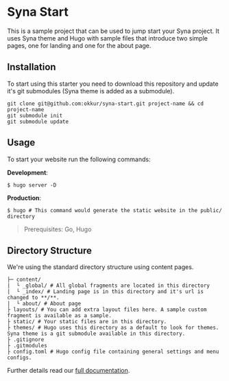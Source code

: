 # Syna Start

This is a sample project that can be used to jump start your Syna project. It uses Syna theme and Hugo with sample files that introduce two simple pages, one for landing and one for the about page.

## Installation

To start using this starter you need to download this repository and update it's git submodules (Syna theme is added as a submodule).

```
git clone git@github.com:okkur/syna-start.git project-name && cd project-name
git submodule init
git submodule update
```

## Usage

To start your website run the following commands:

**Development**:
```
$ hugo server -D
```

**Production**:
```
$ hugo # This command would generate the static website in the public/ directory
```

> Prerequisites: Go, Hugo

## Directory Structure

We're using the standard directory structure using content pages.

```
├─ content/
|  └ _global/ # All global fragments are located in this directory
|  └ _index/ # Landing page is in this directory and it's url is changed to **/**.
|  └ about/ # About page
├ layouts/ # You can add extra layout files here. A sample custom fragment is available as a sample.
├ static/ # Your static files are in this directory.
├ themes/ # Hugo uses this directory as a default to look for themes. Syna theme is a git submodule available in this directory.
├ .gitignore
├ .gitmodules
├ config.toml # Hugo config file containing general settings and menu configs.
```

Further details read our [full documentation](https://syna.okkur.org/docs).
